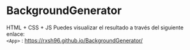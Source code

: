 # BackgroundGenerator
HTML + CSS + JS
Puedes visualizar el resultado a través del siguiente enlace:  
`<App>` : <https://rxsh96.github.io/BackgroundGenerator/>